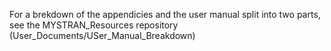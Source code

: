 For a brekdown of the appendicies and the user manual split into two parts, see the MYSTRAN_Resources repository (User_Documents/USer_Manual_Breakdown)

